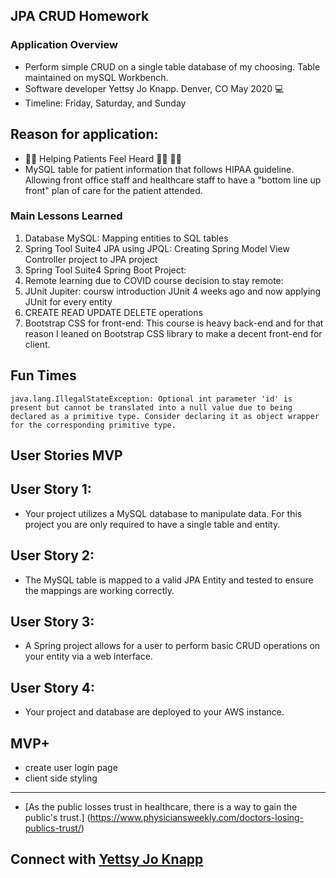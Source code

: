 ## JPA CRUD Homework
### Application Overview
- Perform simple CRUD on a single table database of my choosing. Table maintained on mySQL Workbench.
- Software developer Yettsy Jo Knapp. Denver, CO May 2020 	:computer:
- Timeline: Friday, Saturday, and Sunday

## Reason for application:
- :man_health_worker: Helping Patients Feel Heard
:woman_health_worker:
:health_worker:
- MySQL table for patient information that follows HIPAA guideline. Allowing front office staff and healthcare staff to have a "bottom line up front" plan of care for the patient attended.


### Main Lessons Learned
1. Database MySQL: Mapping entities to SQL tables
1. Spring Tool Suite4 JPA using JPQL: Creating Spring Model View Controller project to JPA project
1. Spring Tool Suite4 Spring Boot Project:
1. Remote learning due to COVID course decision to stay remote:
1. JUnit Jupiter: coursw introduction JUnit 4 weeks ago and now applying JUnit for every entity
1. CREATE READ UPDATE DELETE operations
1. Bootstrap CSS for front-end: This course is heavy back-end and for that reason I leaned on Bootstrap CSS library to make a decent front-end for client.
## Fun Times
``java.lang.IllegalStateException: Optional int parameter 'id' is present but cannot be translated into a null value due to being declared as a primitive type. Consider declaring it as object wrapper for the corresponding primitive type.``

## User Stories MVP
## User Story 1:
- Your project utilizes a MySQL database to manipulate data. For this project you are only required to have a single table and entity.

## User Story 2:
- The MySQL table is mapped to a valid JPA Entity and tested to ensure the mappings are working correctly.

## User Story 3:
- A Spring project allows for a user to perform basic CRUD operations on your entity via a web interface.

## User Story 4:
- Your project and database are deployed to your AWS instance.

## MVP+
- create user login page
- client side styling

__________________________________________
- [As the public losses trust in healthcare, there is a way to gain the public's trust.]
(https://www.physiciansweekly.com/doctors-losing-publics-trust/)

## Connect with [Yettsy Jo Knapp](https://www.linkedin.com/in/yettsy-jo-knapp)
